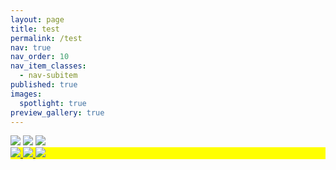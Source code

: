 ```yaml
---
layout: page
title: test
permalink: /test
nav: true
nav_order: 10
nav_item_classes:
  - nav-subitem
published: true
images:
  spotlight: true
preview_gallery: true
---
```


<div class="preview-gallery" href="/photography/subjective-landscape">
    <img src="/photography/assets/img/subjective_landscape/subjective_landscape_1a-480.webp">
    <img src="/photography/assets/img/subjective_landscape/subjective_landscape_1b-480.webp">
    <img src="/photography/assets/img/subjective_landscape/subjective_landscape_1c-480.webp">
</div>

<div class="spotlight-group spotlight-flex" style="background-color: yellow;">
    <span class="flex-divider"></span>
    <a class="spotlight" href="/photography/assets/img/subjective_landscape/subjective_landscape_3a.jpg">
        <img src="/photography/assets/img/subjective_landscape/subjective_landscape_3a-480.webp" />
    </a>
    <a class="spotlight" href="/photography/assets/img/subjective_landscape/subjective_landscape_3b.jpg">
        <img src="/photography/assets/img/subjective_landscape/subjective_landscape_3b-480.webp" />
    </a>
    <a class="spotlight" href="/photography/assets/img/subjective_landscape/subjective_landscape_3c.jpg">
        <img src="/photography/assets/img/subjective_landscape/subjective_landscape_3c-480.webp" />
    </a>
</div>
